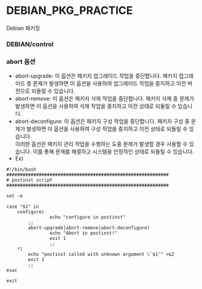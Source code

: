 # DEBIAN_PKG_PRACTICE   
Debian 패키징   

### DEBIAN/control

### abort 옵션   
- abort-upgrade: 이 옵션은 패키지 업그레이드 작업을 중단합니다. 패키지 업그레이드 중 문제가 발생하면 이 옵션을 사용하여 업그레이드 작업을 중지하고 이전 버전으로 되돌릴 수 있습니다.   
- abort-remove: 이 옵션은 패키지 삭제 작업을 중단합니다. 패키지 삭제 중 문제가 발생하면 이 옵션을 사용하여 삭제 작업을 중지하고 이전 상태로 되돌릴 수 있습니다.   
- abort-deconfigure: 이 옵션은 패키지 구성 작업을 중단합니다. 패키지 구성 중 문제가 발생하면 이 옵션을 사용하여 구성 작업을 중지하고 이전 상태로 되돌릴 수 있습니다.   
이러한 옵션은 패키지 관리 작업을 수행하는 도중 문제가 발생할 경우 사용할 수 있습니다. 이를 통해 문제를 해결하고 시스템을 안정적인 상태로 되돌릴 수 있습니다.   
- Ex)   
```
#!/bin/bash
############################################################
# postinst script
############################################################

set -e

case "$1" in
    configure)
                echo "configure in postinst"
        ;;
        abort-upgrade|abort-remove|abort-deconfigure)
                echo "Abort in postinst!"
                exit 1
                ;;
    *)
        echo "postinst called with unknown argument \`$1'" >&2
        exit 1
        ;;
esac

exit
```
